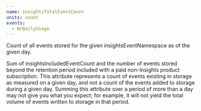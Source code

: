 ```yaml
---
name: insightsTotalEventCount
units: count
events:
  - NrDailyUsage
---
```


Count of all events stored for the given insightsEventNamespace as of the given day.

Sum of insightsIncludedEventCount and the number of events stored beyond the retention period included with a paid non-Insights product subscription. This attribute represents a count of events existing in storage as measured on a given day, and not a count of the events added to storage during a given day. Summing this attribute over a period of more than a day may not give you what you expect; for example, it will not yield the total volume of events written to storage in that period.